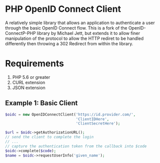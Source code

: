 PHP OpenID Connect Client
=========================
A relatively simple library that allows an application to authenticate a user through the basic OpenID Connect flow.
This is a fork of the OpenID-ConnectP-PHP library by Michael Jett, but extends it to allow finer manipulation of the
protocol to allow the HTTP rediret to be handled differently then throwing a 302 Redirect from within the library.

# Requirements #
 1. PHP 5.6 or greater 
 2. CURL extension
 3. JSON extension

## Example 1: Basic Client ##

```php
$oidc = new OpenIDConnectClient('https://id.provider.com/',
                                'ClientIDHere',
                                'ClientSecretHere');

$url = $oidc->getAuthorizationURL();
// send the client to complete the login
// ...
// capture the authentication token from the callback into $code
$oidc->complete($code);
$name = $oidc->requestUserInfo('given_name');
```
